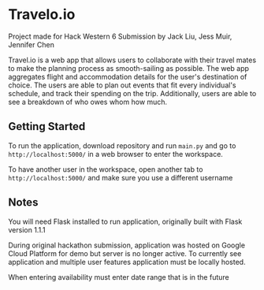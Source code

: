 # Travelo.io
Project made for Hack Western 6 Submission by Jack Liu, Jess Muir, Jennifer Chen

Travel.io is a web app that allows users to collaborate with their travel mates to make the planning process as smooth-sailing as possible.
The web app aggregates flight and accommodation details for the user's destination of choice. The users are able to plan out events that fit every individual's schedule, and track their spending on the trip. Additionally, users are able to see a breakdown of who owes whom how much.


## Getting Started

To run the application, download repository and run ```main.py``` and go to ```http://localhost:5000/``` in a web browser to enter the workspace. 

To have another user in the workspace, open another tab to ```http://localhost:5000/``` and make sure you use a different username


## Notes

You will need Flask installed to run application, originally built with Flask version 1.1.1

During original hackathon submission, application was hosted on Google Cloud Platform for demo but server is no longer active. To currently see application and multiple user features application must be locally hosted.

When entering availability must enter date range that is in the future

